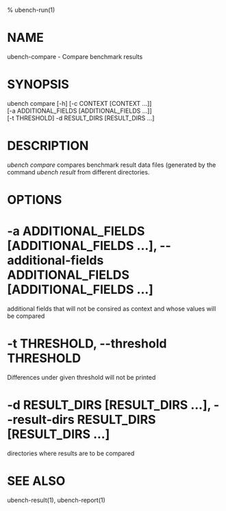 % ubench-run(1)

# NAME


ubench-compare -  Compare benchmark results

# SYNOPSIS

ubench compare [-h] [-c CONTEXT [CONTEXT ...]]\
                    [-a ADDITIONAL_FIELDS [ADDITIONAL_FIELDS ...]]\
                    [-t THRESHOLD] -d RESULT_DIRS [RESULT_DIRS ...]
  
# DESCRIPTION

*ubench compare* compares benchmark result data files (generated by the command *ubench result* from different directories.

# OPTIONS

# -a ADDITIONAL_FIELDS [ADDITIONAL_FIELDS ...], --additional-fields ADDITIONAL_FIELDS [ADDITIONAL_FIELDS ...]
  additional fields that will not be consired as context
  and whose values will be compared

# -t THRESHOLD, --threshold THRESHOLD
  Differences under given threshold will not be printed
                        
# -d RESULT_DIRS [RESULT_DIRS ...], --result-dirs RESULT_DIRS [RESULT_DIRS ...]
  directories where results are to be compared
  

# SEE ALSO

ubench-result(1), ubench-report(1)
